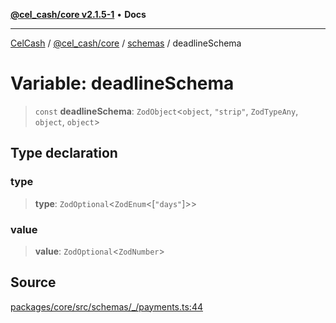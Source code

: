 [**@cel_cash/core v2.1.5-1**](../../README.md) • **Docs**

***

[CelCash](../../../../README.md) / [@cel\_cash/core](../../README.md) / [schemas](../README.md) / deadlineSchema

# Variable: deadlineSchema

> `const` **deadlineSchema**: `ZodObject`\<`object`, `"strip"`, `ZodTypeAny`, `object`, `object`\>

## Type declaration

### type

> **type**: `ZodOptional`\<`ZodEnum`\<[`"days"`]\>\>

### value

> **value**: `ZodOptional`\<`ZodNumber`\>

## Source

[packages/core/src/schemas/\_/payments.ts:44](https://github.com/Pyxlab/celcash/blob/9dbc7013720b05f34ded33140fbf1d827b403eea/packages/core/src/schemas/_/payments.ts#L44)
